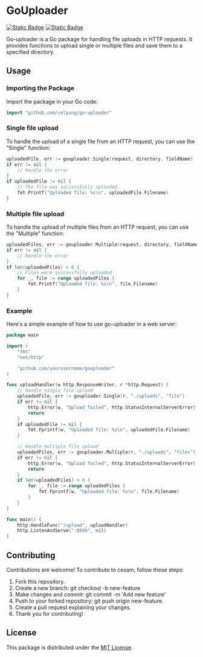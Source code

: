 # GoUploader

[![Static Badge](https://img.shields.io/badge/Go-blue.svg)](https://go.dev/) [![Static Badge](https://img.shields.io/badge/v1.0.0-blue.svg)](https://go.dev/)


Go-uploader is a Go package for handling file uploads in HTTP requests. It provides functions to upload single or multiple files and save them to a specified directory.

## Usage

### Importing the Package

Import the package in your Go code:

```go
import "github.com/celpung/go-uploader"
```

### Single file upload
To handle the upload of a single file from an HTTP request, you can use the "Single" function:
```go
uploadedFile, err := gouploader.Single(request, directory, fieldName)
if err != nil {
    // Handle the error
}
if uploadedFile != nil {
    // The file was successfully uploaded
    fmt.Printf("Uploaded file: %s\n", uploadedFile.Filename)
}
```

### Multiple file upload
To handle the upload of multiple files from an HTTP request, you can use the "Multiple" function:
```go
uploadedFiles, err := gouploader.Multiple(request, directory, fieldName)
if err != nil {
    // Handle the error
}
if len(uploadedFiles) > 0 {
    // Files were successfully uploaded
    for _, file := range uploadedFiles {
        fmt.Printf("Uploaded file: %s\n", file.Filename)
    }
}
```

### Example
Here's a simple example of how to use go-uploader in a web server:
```go
package main

import (
    "fmt"
    "net/http"

    "github.com/yourusername/gouploader"
)

func uploadHandler(w http.ResponseWriter, r *http.Request) {
    // Handle single file upload
    uploadedFile, err := gouploader.Single(r, "./uploads", "file")
    if err != nil {
        http.Error(w, "Upload failed", http.StatusInternalServerError)
        return
    }
    if uploadedFile != nil {
        fmt.Fprintf(w, "Uploaded file: %s\n", uploadedFile.Filename)
    }

    // Handle multiple file upload
    uploadedFiles, err := gouploader.Multiple(r, "./uploads", "files")
    if err != nil {
        http.Error(w, "Upload failed", http.StatusInternalServerError)
        return
    }
    if len(uploadedFiles) > 0 {
        for _, file := range uploadedFiles {
            fmt.Fprintf(w, "Uploaded file: %s\n", file.Filename)
        }
    }
}

func main() {
    http.HandleFunc("/upload", uploadHandler)
    http.ListenAndServe(":8080", nil)
}
```

## Contributing

Contributions are welcome! To contribute to cexam, follow these steps:

1. Fork this repository.
2. Create a new branch: git checkout -b new-feature
3. Make changes and commit: git commit -m 'Add new feature'
4. Push to your forked repository: git push origin new-feature
5. Create a pull request explaining your changes.
6. Thank you for contributing!

## License

This package is distributed under the [MIT License](https://opensource.org/license/mit/).




